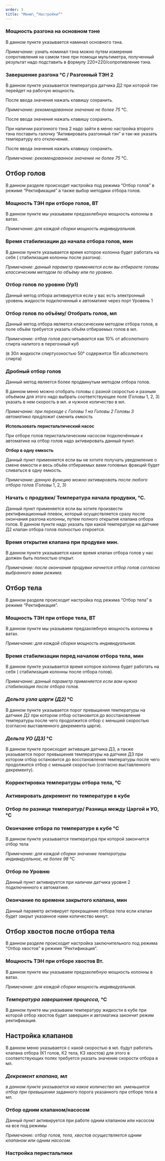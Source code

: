 ```yaml
---
order: 3
title: "Меню\_“Настройки“"
---
```


### Мощность разгона на основном тэне

В данном пункте указывается наминал основного тэна.

*Примечание:* узнать номинал тэна можно путем измерения сопротивления на самом тэне при помощи мультиметра, полученный результат надо подставить в формулу 220×220/сопротивление тэна.

### Завершение разгона °C / Разгонный ТЭН 2

В данном пункте указывается температура датчика Д2 при которой тэн перейдет на рабочую мощность.

После ввода значения нажать клавишу сохранить.

*Примечание: рекомендованное значение не более 75* °C.

После ввода значения нажать клавишу сохранить.

При наличии разгонного тэна 2 надо зайти в меню настройка второго тэна поставить галочку “Активировать разгонный тэн” и так-же указать температуру его отключения.

После ввода значения нажать клавишу сохранить.

*Примечание: рекомендованное значение не более 75* °C.

## **Отбор голов**

В данном разделе происходит настройка под режима “Отбор голов” в режиме “Ректификация” а также выбор методики отбора голов.

### Мощность ТЭН при отборе голов, ВТ

В данном пункте мы указываем предзахлебную мощность колонны в ватах.

*Примечание: для каждой сборки мощность индивидуальная.*

### Время стабилизации до начала отбора голов, мин

В данном пункте указывается время которое колонна будет работать на себя  ( стабилизация колонны после разгона).

*Примечание: данный параметр применяется если вы отбираете головы классическим методом по объёму или по уровню*.

### Отбор голов по уровню (Ур1)

Данный метод отбора активируется если у вас есть электронный уровень жидкости подключенный к автоматике через порт Уровень 1

### Отбор голов по объёму/ Отобрать голов, мл

Данный метод отбора является классическим методом отбора голов, в поле объём требуется указать  объём отбираемых голов в мл.

*Примечание: отбор голов рассчитывается* как 10% от абсолютного спирта налитого в перегонный куб

(в 30л жидкости спиртуозностью 50° содержится 15л абсолютного спирта)

### Дробный отбор голов

Данный метод является более продвинутым методом отбора голов.

В данном меню можно отобрать головы с разной скоростью и разным объёмом для этого надо выбрать соответствующее поле (Головы 1, 2, 3) указать в нем скорость в мл. и нужное количество в мл.

*Примечание: при переходе с Головы 1 на Головы 2 Головы 3  автоматика предложит сменить емкость*

**Использовать перистальтический насос**

При отборе голов перистальтическим насосом подключённым к автоматике на отбор голов надо активировать данный пункт.

**Отбор в одну емкость**

Данный пункт применяется если вы не хотите получать уведомление о смене емкости и весь объём отбираемых вами головных фракций будет сливаться в одну емкость.

*Примечание: данную функцию можно активировать после любого отбора голов* (Головы 1, 2, 3)

### Начать с продувки/ Температура начала продувки, °C.

Данный пункт применяется если вы хотите произвести ректификационный плевок, который осуществляется сразу после окончания разгона колонны, путем полного открытия клапана отбора голов. В данном пункте надо указать при какой температуре на датчике Д2 клапан отбора голов полностью откроется.

### Время открытия клапана при продувке мин.

В данном пункте указывается какое время клапан отбора голов у нас должен быть полностью открыт.

*Примечание: после окончания продувки начнется отбор голов согласно выбранного вами режима.*

## **Отбор тела**

В данном разделе происходит настройка под режима “Отбор тела” в режиме “Ректификация”.

### Мощность ТЭН при отборе тела, ВТ

В данном пункте мы указываем предзахлебную мощность колонны в ватах.

*Примечание: для каждой сборки мощность индивидуальная.*

### Время стабилизации перед началом отбора тела, мин

В данном пункте указывается время которое колонна будет работать на себя  ( стабилизация колонны после отбора голов).

*Примечание: данный параметр применяется если вам нужна стабилизация после отбора голов.*

### *Дельта узла царги (Д2)* °C

В данном пункте указывается порог превышения температуры на датчике Д2 при котором отбор остановится до восстановления температуры после чего продолжится отбор с меньшей скоростью (согласно выставленного декремента царги).

### *Дельта УО (Д3)* °C

В данном пункте происходит активация датчика Д3, а также  указывается порог превышения температуры на датчике Д3 при котором отбор остановится до восстановления температуры после чего продолжится отбор с меньшей скоростью (согласно выставленного декременту).

### Корректировка температуры отбора тела, °C















### Активировать декремент по температуре в кубе











### Отбор по разнице температур/ Разница между Царгой и УО, °C







### Окончание отбора по температуре в кубе °C

В данном пункте указывается температура при которой закончится отбор тела

*Примечание: для каждой сборки значение температуры индивидуальное, не более 98* °C

### Отбор по Уровню 

Данный пункт активируется при наличии датчика уровня 2 подключенного к автоматике.

### Окончание по времени закрытого клапана, мин

Данный параметр активирует прекращение отбора тела если клапан будет закрыт указанное нами количество минут.

## **Отбор хвостов после отбора тела**

В данном разделе происходит настройка заключительного под режима “Отбор хвостов” в режиме “Ректификация”.

### Мощность ТЭН при отборе хвостов Вт.

В данном пункте мы указываем предзахлебную мощность колонны в ватах.

*Примечание: для каждой сборки мощность индивидуальная.*

### *Температура завершения процесса,* °C

В данном пункте мы указываем температуру жидкости в кубе при которой отбор хвостов будет завершен и автоматика закончит режим ректификация.

## Настройка клапанов

В данном меню указывается с какой скоростью в мл. будут работать клапана отбора (К1 голов, К2 тела, К3 хвостов)  для этого в соответствующих полях требуется указать значение скорости отбора в мл.

 

### *Декремент клапана, мл*

*в данном пункте указывается на какое количество мл. уменьшится отбор при превышении* заданного порога указанного при отборе тела в мл.

### Отбор одним клапаном/насосом

Данный пункт активируется при работе одним клапаном или насосом на все под режимы

*Примечание: отбор голов, тела, хвостов осуществляется одним клапаном или одним насосом.*

### Настройка перистальтики


